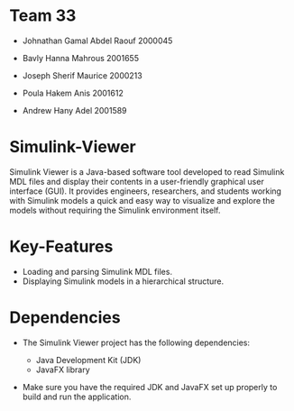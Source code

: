 # Team 33
* Johnathan Gamal Abdel Raouf 2000045

* Bavly Hanna Mahrous 2001655

* Joseph Sherif Maurice 2000213

* Poula Hakem Anis 2001612

* Andrew Hany Adel 2001589

# Simulink-Viewer
Simulink Viewer is a Java-based software tool developed to read Simulink MDL files and display their contents in a user-friendly graphical user interface (GUI). It provides engineers, researchers, and students working with Simulink models a quick and easy way to visualize and explore the models without requiring the Simulink environment itself.

# Key-Features
* Loading and parsing Simulink MDL files.
* Displaying Simulink models in a hierarchical structure.

# Dependencies
* The Simulink Viewer project has the following dependencies:

  * Java Development Kit (JDK)
  * JavaFX library
* Make sure you have the required JDK and JavaFX set up properly to build and run the application.

